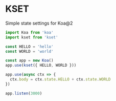 # KSET

Simple state settings for Koa@2

```js
import Koa from 'koa'
import kset from 'kset'

const HELLO = 'hello'
const WORLD = 'world'

const app = new Koa()
app.use(kset({ HELLO, WORLD }))

app.use(async ctx => {
  ctx.body = ctx.state.HELLO + ctx.state.WORLD
})

app.listen(3000)
```
